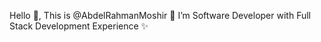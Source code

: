 Hello 👋,
This is @AbdelRahmanMoshir 👀
I’m Software Developer with Full Stack Development Experience ✨
